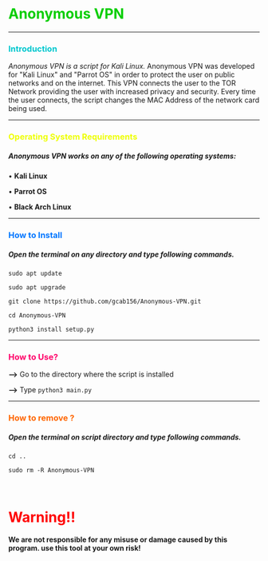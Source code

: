<h1 style="color:rgb(7, 206, 0)">Anonymous VPN</h1>

------------------------------------------------------------------------


<h3 style="color:rgb(0, 199, 206)">Introduction</h3>

<p><i>Anonymous VPN is a script for Kali Linux.</i> Anonymous VPN was developed for "Kali Linux" and "Parrot OS" in order to protect the user on public networks and on the internet. This VPN connects the user to the TOR Network providing the user with increased privacy and security. Every time the user connects, the script changes the MAC Address of the network card being used.</p>

------------------------------------------------------------------------

<h3 style="color:rgb(238, 255, 0)">Operating System Requirements</h3>

<h5>Anonymous VPN works on any of the following operating systems:</h5>
<p>• <b>Kali Linux</b></p>
<p>• <b>Parrot OS</b></p>
<p>• <b>Black Arch Linux</b></p>

------------------------------------------------------------------------

<h3 style="color:rgb(0, 119, 255)">How to Install</h3>

<h5>Open the terminal on any directory and type following commands.</h5>

`sudo apt update`

`sudo apt upgrade`

`git clone https://github.com/gcab156/Anonymous-VPN.git`

`cd Anonymous-VPN`

`python3 install setup.py`

------------------------------------------------------------------------ 

<h3 style="color:rgb(255, 0, 106)">How to Use?</h3>

**-->** Go to the directory where the script is installed

**-->** Type `python3 main.py`

------------------------------------------------------------------------

<h3 style="color:rgb(255, 102, 0)">How to remove ?</h3>

<h5>Open the terminal on script directory and type following commands.</h5>

`cd ..`

`sudo rm -R Anonymous-VPN`

<br>
<h1 style="color:red">Warning!!</h1>
<p><b>We are not responsible for any misuse or damage caused by this program. use this tool at your own risk!</b></p>
